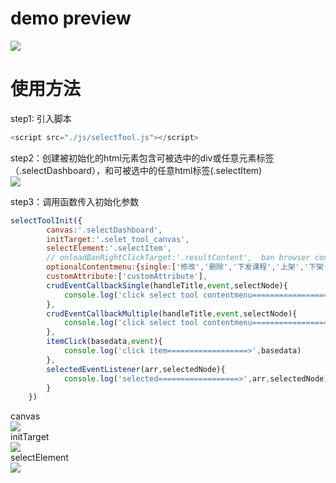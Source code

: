 demo preview  
===
![](https://github.com/Chencole/select-tool/blob/master/images/preview.gif)  
  
  
  
使用方法  
===
  
  
step1: 引入脚本  
```javascript
<script src="./js/selectTool.js"></script>
```
step2：创建被初始化的html元素包含可被选中的div或任意元素标签（.selectDashboard），和可被选中的任意html标签(.selectItem)  
![](https://github.com/Chencole/select-tool/blob/master/images/bind.png)  
  
step3：调用函数传入初始化参数  
```javascript
selectToolInit({
        canvas:'.selectDashboard',
        initTarget:'.selet_tool_canvas',
        selectElement:'.selectItem',
        // onloadBanRightClickTarget:'.resultContent',  ban browser contentmenu if mutiple select-tool methods in page
        optionalContentmenu:{single:['修改','删除','下发课程','上架','下架'],multiple:['批量删除','批量下发课程','批量上架','批量下架']},
        customAttribute:['customAttribute'],
        crudEventCallbackSingle(handleTitle,event,selectNode){
            console.log('click select tool contentmenu==================>',handleTitle,event,selectNode)
        },
        crudEventCallbackMultiple(handleTitle,event,selectNode){
            console.log('click select tool contentmenu==================>',handleTitle,event,selectNode)
        },
        itemClick(basedata,event){
            console.log('click item==================>',basedata)
        },
        selectedEventListener(arr,selectedNode){
            console.log('selected==================>',arr,selectedNode)
        }
    })
```
canvas  
![](https://github.com/Chencole/select-tool/blob/master/images/initSelectBox.png)  
initTarget  
![](https://github.com/Chencole/select-tool/blob/master/images/select_tool_canvs.png)  
selectElement  
![](https://github.com/Chencole/select-tool/blob/master/images/selectItemAndIds.png)  

